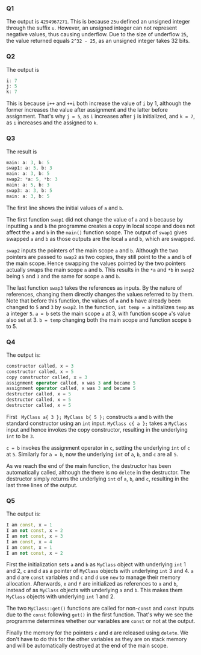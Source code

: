 ### Q1

The output is `4294967271`. This is because `25u` defined an unsigned integer through the suffix `u`. However, an unsigned integer can not represent negative values, thus causing underflow. Due to the size of underflow `25`, the value returned equals `2^32 - 25`, as an unsigned integer takes 32 bits.

### Q2

The output is

```c++
i: 7
j: 5
k: 7
```

This is because `i++` and `++i` both increase the value of `i` by 1, although the former increases the value after assignment and the latter before assignment. That's why `j = 5`, as `i` increases after `j` is initialized, and `k = 7`, as `i` increases and the assigned to `k`.

### Q3
The result is
```c++
main: a: 3, b: 5
swap1: a: 5, b: 3
main: a: 3, b: 5
swap2: *a: 5, *b: 3
main: a: 5, b: 3
swap3: a: 3, b: 5
main: a: 3, b: 5
```

The first line shows the initial values of `a` and `b`.

The first function `swap1` did not change the value of `a` and `b` because by inputting `a` and `b` the programme creates a copy in local scope and does not affect the `a` and `b` in the `main()` function scope. The output of `swap1` gives swapped `a` and `b` as those outputs are the local `a` and `b`, which are swapped.

`swap2` inputs the pointers of the main scope `a` and `b`. Although the two pointers are passed to `swap2` as two copies, they still point to the `a` and `b` of the main scope. Hence swapping the values pointed by the two pointers actually swaps the main scope `a` and `b`. This results in the `*a` and `*b` in `swap2` being `5` and `3` and the same for scope `a` and `b`.

The last function `swap3` takes the references as inputs. By the nature of references, changing them directly changes the values referred to by them. Note that before this function, the values of `a` and `b` have already been changed to `5` and `3` by `swap2`. In the function, `int temp = a` initializes `temp` as a integer `5`. `a = b` sets the main scope `a` at 3, with function scope `a`'s value also set at 3. `b = temp` changing both the main scope and function scope `b` to 5.



### Q4

The output is:

```c++
constructor called, x = 3
constructor called, x = 5
copy constructor called, x = 3
assignment operator called, x was 3 and became 5
assignment operator called, x was 3 and became 5
destructor called, x = 5
destructor called, x = 5
destructor called, x = 5
```



First ` MyClass a{ 3 }; MyClass b{ 5 };` constructs `a` and `b` with the standard constructor using an `int` input. `MyClass c{ a };` takes a `MyClass` input and hence invokes the copy constructor, resulting in the underlying `int` to be `3`. 

`c = b` invokes the assignment operator in `c`, setting the underlying `int` of `c` at `5`. Similarly for `a = b`, now the underlying `int` of `a`, `b`, and `c` are all `5`.

As we reach the end of the main function, the destructor has been automatically called, although the there is no `delete` in the destructor. The destructor simply returns the underlying `int` of `a`, `b`, and `c`, resulting in the last three lines of the output.



### Q5

The output is:

```c++
I am const, x = 1
I am not const, x = 2
I am not const, x = 3
I am const, x = 4
I am const, x = 1
I am not const, x = 2
```

First the initialization sets `a` and `b` as `MyClass` object with underlying `int` 1 and 2, `c` and `d` as a pointer of `MyClass` objects with underlying `int` 3 and 4. `a` and `d` are `const` variables and `c` and `d` use `new` to manage their memory allocation. Afterwards, `e` and `f` are initialized as references to `a` and `b`, instead of as `MyClass` objects with underlying `a` and `b`. This makes them `MyClass` objects with underlying `int` 1 and 2.

The two `MyClass::get()` functions are called for non-`const` and `const` inputs due to the `const` following `get()` in the first function. That's why we see the programme determines whether our variables are `const` or not at the output.

Finally the memory for the pointers `c` and `d` are released using `delete`. We don't have to do this for the other variables as they are on stack memory and will be automatically destroyed at the end of the main scope.

